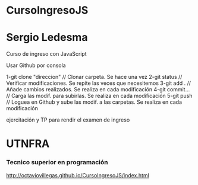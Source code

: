 # CursoIngresoJS
# Sergio Ledesma
Curso de ingreso con JavaScript

Usar Github por consola

1-git clone "direccion" // Clonar carpeta. Se hace una vez
2-git status // Verificar modificaciones. Se repite las veces que necesitemos
3-git add . // Añade cambios realizados. Se realiza en cada modificación
4-git commit... // Carga las modif. para subirlas. Se realiza en cada modificación
5-git push // Loguea en Github y sube las modif. a las carpetas. Se realiza en cada modificación


ejercitación y TP para rendir el examen de ingreso 
<h1>UTNFRA</h1>
<h3>Tecnico superior en programación</h3>


http://octaviovillegas.github.io/CursoIngresoJS/index.html

